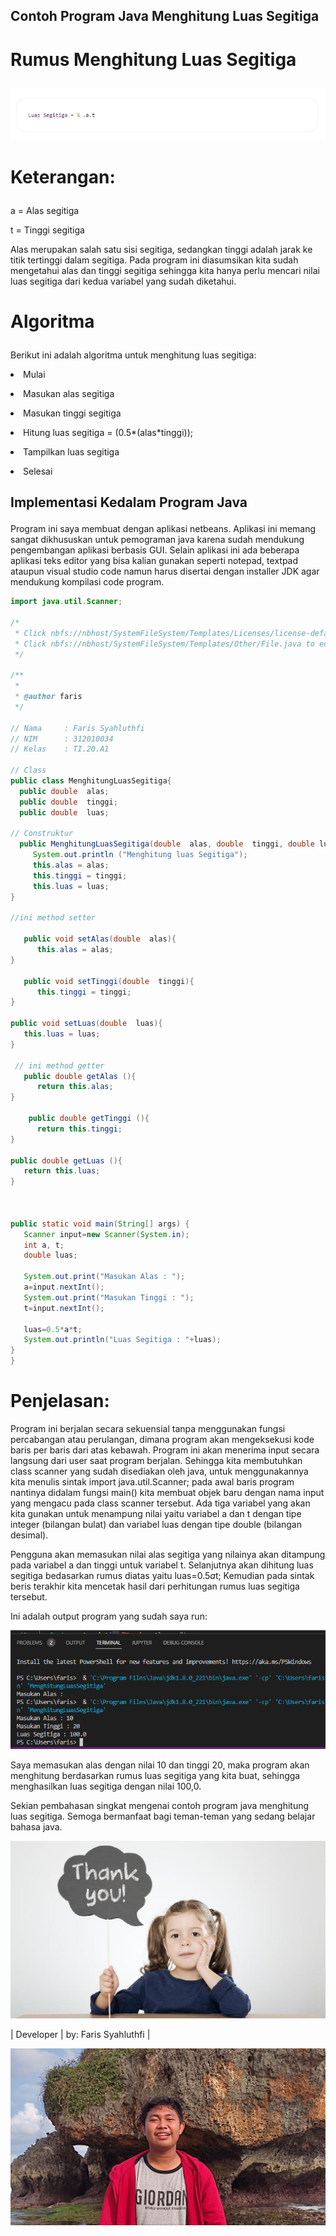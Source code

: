 ## Contoh Program Java Menghitung Luas Segitiga </p>
# Rumus Menghitung Luas Segitiga </p>
![rumus](screenshot/rumus.png) </p>
# Keterangan: </p>
a = Alas segitiga </p>
t = Tinggi segitiga </p>

Alas merupakan salah satu sisi segitiga, sedangkan tinggi adalah jarak ke titik tertinggi dalam segitiga. Pada program ini diasumsikan kita sudah mengetahui alas dan tinggi segitiga sehingga kita hanya perlu mencari nilai luas segitiga dari kedua variabel yang sudah diketahui. </p>

# Algoritma </p>
Berikut ini adalah algoritma untuk menghitung luas segitiga: </p>

<li> Mulai </li> </p>
<li> Masukan alas segitiga </li> </p>
<li> Masukan tinggi segitiga </li> </p>
<li> Hitung luas segitiga = (0.5*(alas*tinggi)); </li> </p>
<li> Tampilkan luas segitiga </li> </p>
<li> Selesai </li> </p>

## Implementasi Kedalam Program Java </p>
Program ini saya membuat dengan aplikasi netbeans. Aplikasi ini memang sangat dikhususkan untuk pemograman java karena sudah mendukung pengembangan aplikasi berbasis GUI. Selain aplikasi ini ada beberapa aplikasi teks editor yang bisa kalian gunakan seperti notepad, textpad ataupun visual studio code namun harus disertai dengan installer JDK agar mendukung kompilasi code program. </p>

```java
import java.util.Scanner;

/*
 * Click nbfs://nbhost/SystemFileSystem/Templates/Licenses/license-default.txt to change this license
 * Click nbfs://nbhost/SystemFileSystem/Templates/Other/File.java to edit this template
 */

/**
 *
 * @author faris
 */

// Nama     : Faris Syahluthfi
// NIM      : 312010034
// Kelas    : TI.20.A1

// Class
public class MenghitungLuasSegitiga{
  public double  alas;
  public double  tinggi;
  public double  luas;

// Construktur
  public MenghitungLuasSegitiga(double  alas, double  tinggi, double luas){
     System.out.println ("Menghitung luas Segitiga");
     this.alas = alas;
     this.tinggi = tinggi;
     this.luas = luas;
}

//ini method setter

   public void setAlas(double  alas){
      this.alas = alas;
}

   public void setTinggi(double  tinggi){
      this.tinggi = tinggi;
}

public void setLuas(double  luas){
   this.luas = luas;
}

 // ini method getter
   public double getAlas (){
      return this.alas; 
}

    public double getTinggi (){
      return this.tinggi; 
}

public double getLuas (){
   return this.luas; 
}



public static void main(String[] args) {
   Scanner input=new Scanner(System.in);
   int a, t;
   double luas;
   
   System.out.print("Masukan Alas : ");
   a=input.nextInt();
   System.out.print("Masukan Tinggi : ");
   t=input.nextInt();
   
   luas=0.5*a*t;
   System.out.println("Luas Segitiga : "+luas);
}  
}


``` 
</p>

# Penjelasan:
Program ini berjalan secara sekuensial tanpa menggunakan fungsi percabangan atau perulangan, dimana program akan mengeksekusi kode baris per baris dari atas kebawah. Program ini akan menerima input secara langsung dari user saat program berjalan. Sehingga kita membutuhkan class scanner yang sudah disediakan oleh java, untuk menggunakannya kita menulis sintak import java.util.Scanner; pada awal baris program nantinya didalam fungsi main() kita membuat objek baru dengan nama input yang mengacu pada class scanner tersebut. Ada tiga variabel yang akan kita gunakan untuk menampung nilai yaitu variabel a dan t dengan tipe integer (bilangan bulat) dan variabel luas dengan tipe double (bilangan desimal). </p>
Pengguna akan memasukan nilai alas segitiga yang nilainya akan ditampung pada variabel a dan tinggi untuk variabel t. Selanjutnya akan dihitung luas segitiga bedasarkan rumus diatas yaitu luas=0.5*a*t; Kemudian pada sintak beris terakhir kita mencetak hasil dari perhitungan rumus luas segitiga tersebut. </p>

Ini adalah output program yang sudah saya run: </p>
![output](screenshot/output.png) </p>

Saya memasukan alas dengan nilai 10 dan tinggi 20, maka program akan menghitung berdasarkan rumus luas segitiga yang kita buat, sehingga menghasilkan luas segitiga dengan nilai 100,0. </p>

Sekian pembahasan singkat mengenai contoh program java menghitung luas segitiga. Semoga bermanfaat bagi teman-teman yang sedang belajar bahasa java. </p>
![terimakasih](screenshot/terimakasih.jpeg) </p>

| Developer | by: Faris Syahluthfi  |

![faris](screenshot/faris.jpg) </p>

